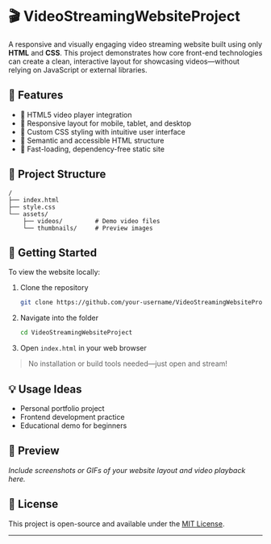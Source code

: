 # 🎬 VideoStreamingWebsiteProject

A responsive and visually engaging video streaming website built using only **HTML** and **CSS**. This project demonstrates how core front-end technologies can create a clean, interactive layout for showcasing videos—without relying on JavaScript or external libraries.

## 📌 Features

- 🎥 HTML5 video player integration  
- 📱 Responsive layout for mobile, tablet, and desktop  
- 🎨 Custom CSS styling with intuitive user interface  
- 🧱 Semantic and accessible HTML structure  
- 🚀 Fast-loading, dependency-free static site  

## 📂 Project Structure

```
/
├── index.html
├── style.css
└── assets/
    ├── videos/         # Demo video files
    └── thumbnails/     # Preview images
```

## 🚀 Getting Started

To view the website locally:

1. Clone the repository  
   ```bash
   git clone https://github.com/your-username/VideoStreamingWebsiteProject.git
   ```
2. Navigate into the folder  
   ```bash
   cd VideoStreamingWebsiteProject
   ```
3. Open `index.html` in your web browser  

> No installation or build tools needed—just open and stream!

## 💡 Usage Ideas

- Personal portfolio project  
- Frontend development practice  
- Educational demo for beginners  

## 📸 Preview

_Include screenshots or GIFs of your website layout and video playback here._

## 📜 License

This project is open-source and available under the [MIT License](LICENSE).

---
